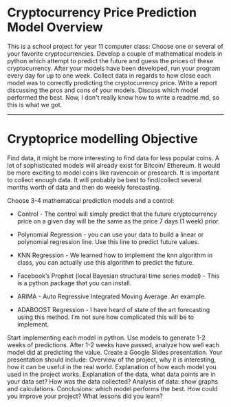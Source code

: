 # Cryptocurrency Price Prediction Model Overview
This is a school project for year 11 computer class:
Choose one or several of your favorite cryptocurrencies.  Develop a couple of mathematical models in python which attempt to predict the future and guess the prices of these cryptocurrency.  After your models have been developed, run your program every day for up to one week.  Collect data in regards to how close each model was to correctly predicting the cryptocurrency price.  Write a report discussing the pros and cons of your models.  Discuss which model performed the best. 
Now, I don't really know how to write a readme.md, so this is what we got.

-------

# Cryptoprice modelling Objective

Find data, it might be more interesting to find data for less popular coins.  A lot of sophisticated models will already exist for Bitcoin/ Ethereum.   It would be more exciting to model coins like ravencoin or presearch.  It is important to collect enough data.  It will probably be best to find/collect several months worth of data and then do weekly forecasting.

Choose 3-4 mathematical prediction models and a control:

- Control - The control will simply predict that the future cryptocurrency price on a given day will be the same as the price 7 days (1 week) prior.  

- Polynomial Regression - you can use your data to build a linear or polynomial regression line.  Use this line to predict future values.

- KNN Regression - We learned how to implement the knn algorithm in class, you can actually use this algorithm to predict the future.

- Facebook’s Prophet (local Bayesian structural time series model) - This is a python package that you can install.  

- ARIMA - Auto Regressive Integrated Moving Average.  An example.

- ADABOOST Regression - I have heard of state of the art forecasting using this method.  I’m not sure how complicated this will be to implement.


Start implementing each model in python.
Use models to generate 1-2 weeks of predictions.
After 1-2 weeks have passed, analyze how well each model did at predicting the value.
Create a Google Slides presentation.  Your presentation should include:
Overview of the project, why it is interesting, how it can be useful in the real world.
Explanation of how each model you used in the project works.
Explanation of the data, what data points are in your data set?  How was the data collected?
Analysis of data: show graphs and calculations.
Conclusions:  which model performs the best.  How could you improve your project? What lessons did you learn?

